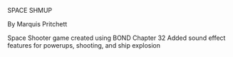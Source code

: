 SPACE SHMUP

By Marquis Pritchett

Space Shooter game created using BOND Chapter 32 Added sound effect features for powerups, shooting, and ship explosion
